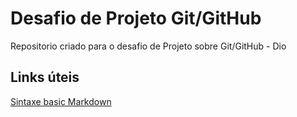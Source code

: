 # Desafio de Projeto Git/GitHub
Repositorio criado para o desafio de Projeto sobre Git/GitHub - Dio

## Links  úteis
[Sintaxe basic Markdown](https://www.markdownguide.org/basic-syntax/)
